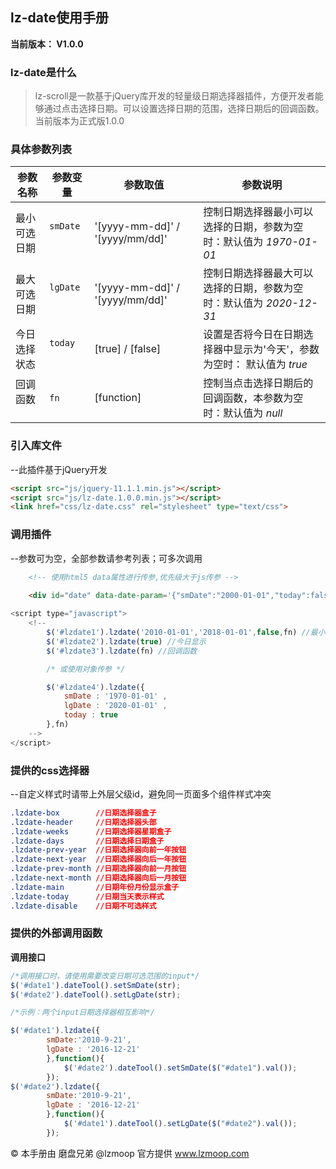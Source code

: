 ## lz-date使用手册
**当前版本： V1.0.0**

### lz-date是什么
>lz-scroll是一款基于jQuery库开发的轻量级日期选择器插件，方便开发者能够通过点击选择日期。可以设置选择日期的范围，选择日期后的回调函数。当前版本为正式版1.0.0

### 具体参数列表

| 参数名称 | 参数变量 | 参数取值 | 参数说明 |
|-----------|------------|------------|------------|
| 最小可选日期    	 |`smDate`        |'[yyyy-mm-dd]' / '[yyyy/mm/dd]'   |控制日期选择器最小可以选择的日期，参数为空时：默认值为 *1970-01-01*
| 最大可选日期   	  |`lgDate`     |'[yyyy-mm-dd]' / '[yyyy/mm/dd]'  |控制日期选择器最大可以选择的日期，参数为空时：默认值为 *2020-12-31*
| 今日选择状态    	 |`today`      |[true] / [false]|设置是否将今日在日期选择器中显示为'今天'，参数为空时： 默认值为 *true*
| 回调函数   |`fn`   |[function]  |控制当点击选择日期后的回调函数，本参数为空时：默认值为 *null*


### 引入库文件
--此插件基于jQuery开发
```HTML
<script src="js/jquery-11.1.1.min.js"></script>
<script src="js/lz-date.1.0.0.min.js"></script>
<link href="css/lz-date.css" rel="stylesheet" type="text/css">
```	

### 调用插件
--参数可为空，全部参数请参考列表；可多次调用
```html
	<!-- 使用html5 data属性进行传参,优先级大于js传参 -->
	
	<div id="date" data-date-param='{"smDate":"2000-01-01","today":false}'></div>
```

```javascript
<script type="javascript">
    <!--
    	$('#lzdate1').lzdate('2010-01-01','2018-01-01',false,fn) //最小可选日期 最大可选日期 今日显示 回调函数 
		$('#lzdate2').lzdate(true) //今日显示
		$('#lzdate3').lzdate(fn) //回调函数

        /* 或使用对象传参 */

        $('#lzdate4').lzdate({
            smDate : '1970-01-01' ,
            lgDate : '2020-01-01' ,
            today : true 
        },fn)
    -->
</script>
```

### 提供的css选择器
--自定义样式时请带上外层父级id，避免同一页面多个组件样式冲突
```css
.lzdate-box        //日期选择器盒子
.lzdate-header     //日期选择器头部
.lzdate-weeks      //日期选择器星期盒子
.lzdate-days	   //日期选择日期盒子	
.lzdate-prev-year  //日期选择器向前一年按钮
.lzdate-next-year  //日期选择器向后一年按钮
.lzdate-prev-month //日期选择器向前一月按钮
.lzdate-next-month //日期选择器向后一月按钮
.lzdate-main       //日期年份月份显示盒子
.lzdate-today      //日期当天表示样式
.lzdate-disable    //日期不可选样式
```

### 提供的外部调用函数

**调用接口**
```javascript
/*调用接口时，请使用需要改变日期可选范围的input*/
$('#date1').dateTool().setSmDate(str);
$('#date2').dateTool().setLgDate(str);

/*示例：两个input日期选择器相互影响*/

$('#date1').lzdate({
		smDate:'2010-9-21',
		lgDate : '2016-12-21'
		},function(){
			$('#date2').dateTool().setSmDate($("#date1").val());
		});
$('#date2').lzdate({
		smDate:'2010-9-21',
		lgDate : '2016-12-21'
		},function(){
			$('#date1').dateTool().setLgDate($("#date2").val());
		});

```

© 本手册由 磨盘兄弟 @lzmoop 官方提供 www.lzmoop.com
